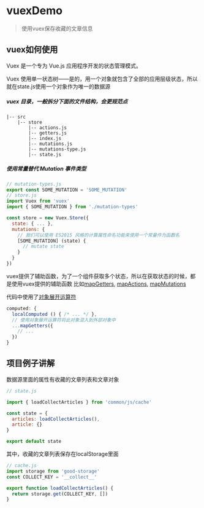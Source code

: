 # vuexDemo

> 使用vuex保存收藏的文章信息

## vuex如何使用


Vuex 是一个专为 Vue.js 应用程序开发的状态管理模式。

Vuex 使用单一状态树——是的，用一个对象就包含了全部的应用层级状态，所以就在state.js使用一个对象作为唯一的数据源


##### vuex 目录，一般拆分下面的文件结构，会更规范点

```
|-- src
    |-- store
        |-- actions.js
        |-- getters.js
        |-- index.js
        |-- mutations.js
        |-- mutations-type.js
        |-- state.js

```

##### 使用常量替代 Mutation 事件类型
```javascript
// mutation-types.js
export const SOME_MUTATION = 'SOME_MUTATION'
// store.js
import Vuex from 'vuex'
import { SOME_MUTATION } from './mutation-types'

const store = new Vuex.Store({
  state: { ... },
  mutations: {
    // 我们可以使用 ES2015 风格的计算属性命名功能来使用一个常量作为函数名
    [SOME_MUTATION] (state) {
      // mutate state
    }
  }
})
```


vuex提供了辅助函数，为了一个组件获取多个状态，所以在获取状态的时候，都是使用vuex提供的辅助函数
比如[mapGetters](https://vuex.vuejs.org/zh-cn/getters.html), [mapActions](https://vuex.vuejs.org/zh-cn/actions.html), [mapMutations](https://vuex.vuejs.org/zh-cn/mutations.html)


代码中使用了[对象展开运算符](https://github.com/tc39/proposal-object-rest-spread)
```javascript
computed: {
  localComputed () { /* ... */ },
  // 使用对象展开运算符将此对象混入到外部对象中
  ...mapGetters({
    // ...
  })
}
```

## 项目例子讲解


数据源里面的属性有收藏的文章列表和文章对象

```javascript
// state.js

import { loadCollectArticles } from 'common/js/cache'

const state = {
  articles: loadCollectArticles(),
  article: {}
}

export default state

```

其中，收藏的文章列表保存在localStorage里面

```javascript
// cache.js
import storage from 'good-storage'
const COLLECT_KEY = '__collect__'

export function loadCollectArticles() {
  return storage.get(COLLECT_KEY, [])
}

```
